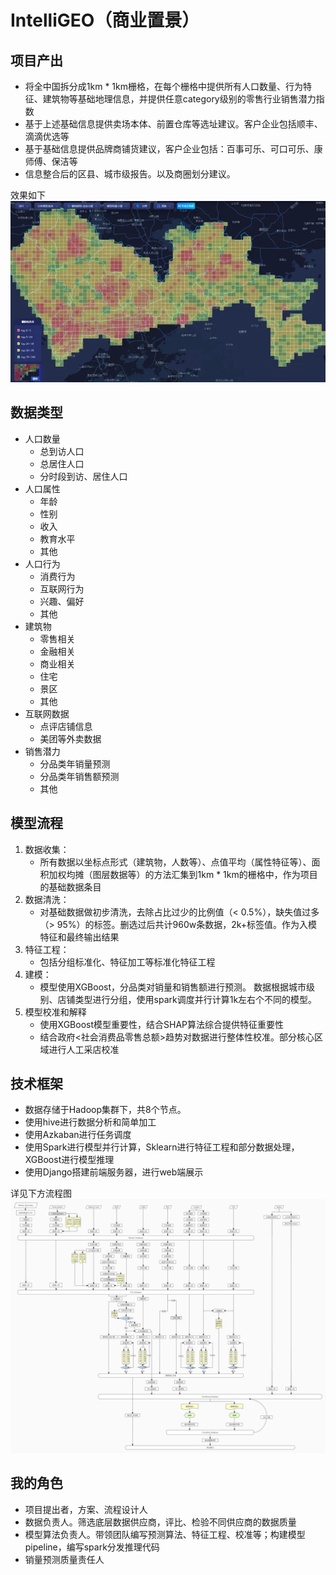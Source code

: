 # IntelliGEO（商业置景）

## 项目产出
- 将全中国拆分成1km * 1km栅格，在每个栅格中提供所有人口数量、行为特征、建筑物等基础地理信息，并提供任意category级别的零售行业销售潜力指数
- 基于上述基础信息提供卖场本体、前置仓库等选址建议。客户企业包括顺丰、滴滴优选等
- 基于基础信息提供品牌商铺货建议，客户企业包括：百事可乐、可口可乐、康师傅、保洁等
- 信息整合后的区县、城市级报告。以及商圈划分建议。

效果如下
![image](https://github.com/crazybruce-bowen/IntelliGEO/blob/master/assets/image/IG.jpg)


## 数据类型
- 人口数量
    - 总到访人口
    - 总居住人口
    - 分时段到访、居住人口
- 人口属性
    - 年龄
    - 性别
    - 收入
    - 教育水平
    - 其他
- 人口行为
    - 消费行为
    - 互联网行为
    - 兴趣、偏好
    - 其他
- 建筑物
    - 零售相关
    - 金融相关
    - 商业相关
    - 住宅
    - 景区
    - 其他
- 互联网数据
    - 点评店铺信息
    - 美团等外卖数据
- 销售潜力
    - 分品类年销量预测
    - 分品类年销售额预测
    - 其他
    
## 模型流程
1. 数据收集：   
   - 所有数据以坐标点形式（建筑物，人数等）、点值平均（属性特征等）、面积加权均摊（图层数据等）的方法汇集到1km * 1km的栅格中，作为项目的基础数据条目
2. 数据清洗：  
   - 对基础数据做初步清洗，去除占比过少的比例值（< 0.5%），缺失值过多（> 95%）的标签。删选过后共计960w条数据，2k+标签值。作为入模特征和最终输出结果
3. 特征工程：  
   - 包括分组标准化、特征加工等标准化特征工程
4. 建模：
   - 模型使用XGBoost，分品类对销量和销售额进行预测。 数据根据城市级别、店铺类型进行分组，使用spark调度并行计算1k左右个不同的模型。
5. 模型校准和解释  
   - 使用XGBoost模型重要性，结合SHAP算法综合提供特征重要性
   - 结合政府<社会消费品零售总额>趋势对数据进行整体性校准。部分核心区域进行人工采店校准

## 技术框架
- 数据存储于Hadoop集群下，共8个节点。
- 使用hive进行数据分析和简单加工
- 使用Azkaban进行任务调度
- 使用Spark进行模型并行计算，Sklearn进行特征工程和部分数据处理，XGBoost进行模型推理
- 使用Django搭建前端服务器，进行web端展示

详见下方流程图
![image](https://github.com/crazybruce-bowen/IntelliGEO/blob/master/assets/image/tech_pic.jpg)

## 我的角色
- 项目提出者，方案、流程设计人
- 数据负责人。筛选底层数据供应商，评比、检验不同供应商的数据质量
- 模型算法负责人。带领团队编写预测算法、特征工程、校准等；构建模型pipeline，编写spark分发推理代码
- 销量预测质量责任人



